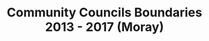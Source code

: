 ---
schema: default
title: Community Councils Boundaries 2013 - 2017 (Moray)
organization: Moray Council
notes: >-
    Community Councils 2013 - 2017 (Moray). The purpose of community councils is to ascertain, co-ordinate and express the views of the community it represents to local authorities and other pubic bodies. This includes community councils appointing one person as their point of contact for all planning matters. Community Councils are regularly consulted by the local authority and public bodies on a wide range of issues which affect their area, such as planning, environment and health. All Community Council meetings are open to the public.
resources:
  - name: Community Councils Boundaries 2013 - 2017 (Moray) FEATURE LAYER
  - url: >-
      
  - format: FEATURE LAYER
license: 
category:

  - Open Data
  - boundaries
  - Democracy
maintainer: Moray Council
maintainer_email: someone@example.com
---